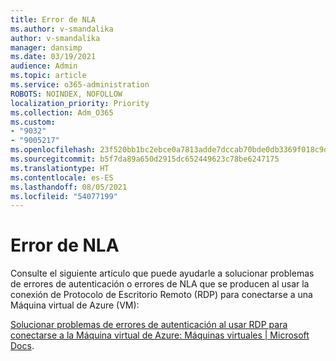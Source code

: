 ```yaml
---
title: Error de NLA
ms.author: v-smandalika
author: v-smandalika
manager: dansimp
ms.date: 03/19/2021
audience: Admin
ms.topic: article
ms.service: o365-administration
ROBOTS: NOINDEX, NOFOLLOW
localization_priority: Priority
ms.collection: Adm_O365
ms.custom:
- "9032"
- "9005217"
ms.openlocfilehash: 23f520bb1bc2ebce0a7813adde7dccab70bde0db3369f018c9d2db6f57b74798
ms.sourcegitcommit: b5f7da89a650d2915dc652449623c78be6247175
ms.translationtype: HT
ms.contentlocale: es-ES
ms.lasthandoff: 08/05/2021
ms.locfileid: "54077199"
---
```

# <a name="nla-error"></a>Error de NLA

Consulte el siguiente artículo que puede ayudarle a solucionar problemas de errores de autenticación o errores de NLA que se producen al usar la conexión de Protocolo de Escritorio Remoto (RDP) para conectarse a una Máquina virtual de Azure (VM):

[Solucionar problemas de errores de autenticación al usar RDP para conectarse a la Máquina virtual de Azure: Máquinas virtuales | Microsoft Docs](https://docs.microsoft.com/troubleshoot/azure/virtual-machines/cannot-connect-rdp-azure-vm).



